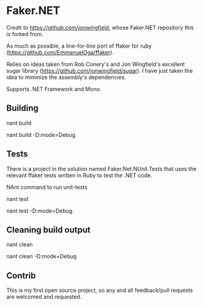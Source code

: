 Faker.NET
================================================

Credit to https://github.com/jonwingfield, whose Faker.NET repository this is forked from.

As much as possible, a line-for-line port of ffaker for ruby (https://github.com/EmmanuelOga/ffaker).

Relies on ideas taken from Rob Conery's and Jon Wingfield's excellent sugar library (https://github.com/jonwingfield/sugar). I have just taken the idea to minimize the assembly's dependencies.

Supports .NET Framework and Mono.


Building
------------------------------------------------

nant build

nant build -D:mode=Debug


Tests
------------------------------------------------

There is a project in the solution named Faker.Net.NUnit.Tests that uses the relevant ffaker tests written in Ruby to test the .NET code.

NAnt command to run unit-tests

nant test

nant test -D:mode=Debug


Cleaning build output
-------------------------------------------------

nant clean

nant clean -D:mode=Debug


Contrib
------------------------------------------------
This is my first open source project, so any and all feedback/pull requests are welcomed and requested.

